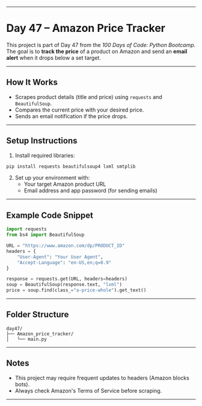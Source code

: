 
---

# Day 47 – Amazon Price Tracker

This project is part of Day 47 from the *100 Days of Code: Python Bootcamp*.  
The goal is to **track the price** of a product on Amazon and send an **email alert** when it drops below a set target.

---

## How It Works

- Scrapes product details (title and price) using `requests` and `BeautifulSoup`.
- Compares the current price with your desired price.
- Sends an email notification if the price drops.

---

## Setup Instructions

1. Install required libraries:

```bash
pip install requests beautifulsoup4 lxml smtplib
```

2. Set up your environment with:
   - Your target Amazon product URL
   - Email address and app password (for sending emails)

---

## Example Code Snippet

```python
import requests
from bs4 import BeautifulSoup

URL = "https://www.amazon.com/dp/PRODUCT_ID"
headers = {
    "User-Agent": "Your User Agent",
    "Accept-Language": "en-US,en;q=0.9"
}

response = requests.get(URL, headers=headers)
soup = BeautifulSoup(response.text, "lxml")
price = soup.find(class_="a-price-whole").get_text()
```

---

## Folder Structure

```
day47/
├── Amazon_price_tracker/
│   └── main.py
```

---

## Notes

- This project may require frequent updates to headers (Amazon blocks bots).
- Always check Amazon's Terms of Service before scraping.

---
